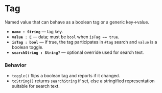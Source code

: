 # Tag<E>

Named value that can behave as a boolean tag or a generic key→value.

- **`name : String`** — tag key.
- **`value : E`** — data; must be `bool` when `isTag == true`.
- **`isTag : bool`** — if true, the tag participates in `#tag` search and `value` is a boolean toggle.
- **`searchString : String?`** — optional override used for search text.

### Behavior
- `toggle()` flips a boolean tag and reports if it changed.
- `toString()` returns `searchString` if set, else a stringified representation suitable for search text.
